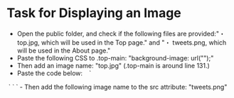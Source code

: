 # Task for Displaying an Image
- Open the public folder, and check if the following files are provided:"・top.jpg, which will be used in the Top page." and "・ tweets.png, which will be used in the About page."
- Paste the following CSS to .top-main: "background-image: url("");"
- Then add an image name: "top.jpg" (.top-main is around line 131.)
- Paste the code below:
 ` ` ` 
<img class="about-img" src="">
` ` ` 
- Then add the following image name to the src attribute: "tweets.png"
